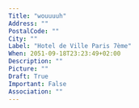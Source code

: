 ```yaml
---
Title: "wouuuuh"
Address: ""
PostalCode: ""
City: ""
Label: "Hotel de Ville Paris 7ème"
When: 2051-09-18T23:23:49+02:00
Description: ""
Picture: ""
Draft: True
Important: False
Association: ""
---
```

